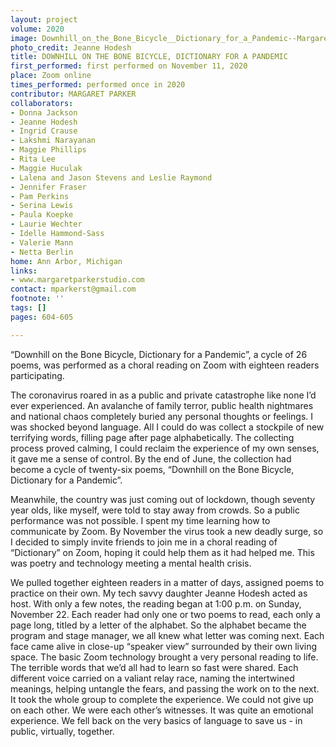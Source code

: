 ```yaml
---
layout: project
volume: 2020
image: Downhill_on_the_Bone_Bicycle__Dictionary_for_a_Pandemic--Margaret_Parker.jpg
photo_credit: Jeanne Hodesh
title: DOWNHILL ON THE BONE BICYCLE, DICTIONARY FOR A PANDEMIC
first_performed: first performed on November 11, 2020
place: Zoom online
times_performed: performed once in 2020
contributor: MARGARET PARKER
collaborators:
- Donna Jackson
- Jeanne Hodesh
- Ingrid Crause
- Lakshmi Narayanan
- Maggie Phillips
- Rita Lee
- Maggie Huculak
- Lalena and Jason Stevens and Leslie Raymond
- Jennifer Fraser
- Pam Perkins
- Serina Lewis
- Paula Koepke
- Laurie Wechter
- Idelle Hammond-Sass
- Valerie Mann
- Netta Berlin
home: Ann Arbor, Michigan
links:
- www.margaretparkerstudio.com
contact: mparkerst@gmail.com
footnote: ''
tags: []
pages: 604-605

---
```


“Downhill on the Bone Bicycle, Dictionary for a Pandemic”, a cycle of 26 poems, was performed as a choral reading on Zoom with eighteen readers participating.

The coronavirus roared in as a public and private catastrophe like none I’d ever experienced. An avalanche of family terror, public health nightmares and national chaos completely buried any personal thoughts or feelings. I was shocked beyond language. All I could do was collect a stockpile of new terrifying words, filling page after page alphabetically. The collecting process proved calming, I could reclaim the experience of my own senses, it gave me a sense of control. By the end of June, the collection had become a cycle of twenty-six poems, “Downhill on the Bone Bicycle, Dictionary for a Pandemic”.

Meanwhile, the country was just coming out of lockdown, though seventy year olds, like myself, were told to stay away from crowds. So a public performance was not possible. I spent my time learning how to communicate by Zoom. By November the virus took a new deadly surge, so I decided to simply invite friends to join me in a choral reading of “Dictionary” on Zoom, hoping it could help them as it had helped me. This was poetry and technology meeting a mental health crisis.

We pulled together eighteen readers in a matter of days, assigned poems to practice on their own. My tech savvy daughter Jeanne Hodesh acted as host. With only a few notes, the reading began at 1:00 p.m. on Sunday, November 22. Each reader had only one or two poems to read, each only a page long, titled by a letter of the alphabet. So the alphabet became the program and stage manager, we all knew what letter was coming next. Each face came alive in close-up “speaker view” surrounded by their own living space. The basic Zoom technology brought a very personal reading to life. The terrible words that we’d all had to learn so fast were shared. Each different voice carried on a valiant relay race, naming the intertwined meanings, helping untangle the fears, and passing the work on to the next. It took the whole group to complete the experience. We could not give up on each other. We were each other’s witnesses. It was quite an emotional experience. We fell back on the very basics of language to save us - in public, virtually, together.
